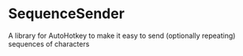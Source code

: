 # SequenceSender
A library for AutoHotkey to make it easy to send (optionally repeating) sequences of characters
